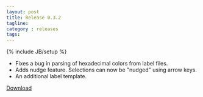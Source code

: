 ```yaml
---
layout: post
title: Release 0.3.2
tagline:
category : releases
tags:
---
```

{% include JB/setup %}

- Fixes a bug in parsing of hexadecimal colors from label files.
- Adds nudge feature. Selections can now be "nudged" using arrow keys.
- An additional label template.

[Download](/pages/download.html)
